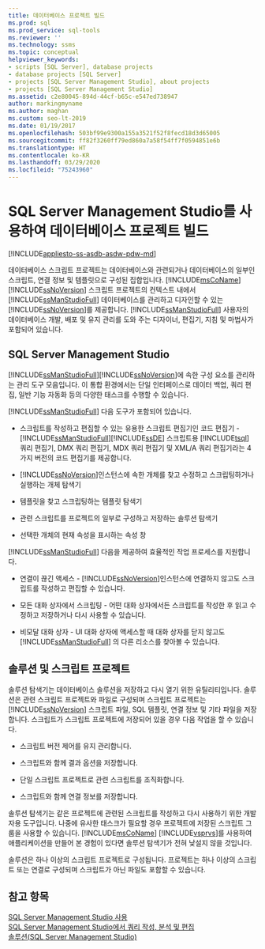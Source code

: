 ```yaml
---
title: 데이터베이스 프로젝트 빌드
ms.prod: sql
ms.prod_service: sql-tools
ms.reviewer: ''
ms.technology: ssms
ms.topic: conceptual
helpviewer_keywords:
- scripts [SQL Server], database projects
- database projects [SQL Server]
- projects [SQL Server Management Studio], about projects
- projects [SQL Server Management Studio]
ms.assetid: c2e80045-894d-44cf-b65c-e547ed738947
author: markingmyname
ms.author: maghan
ms.custom: seo-lt-2019
ms.date: 01/19/2017
ms.openlocfilehash: 503bf99e9300a155a3521f52f8fecd18d3d65005
ms.sourcegitcommit: ff82f3260ff79ed860a7a58f54ff7f0594851e6b
ms.translationtype: HT
ms.contentlocale: ko-KR
ms.lasthandoff: 03/29/2020
ms.locfileid: "75243960"
---
```

# <a name="build-database-projects-by-using-sql-server-management-studio"></a>SQL Server Management Studio를 사용하여 데이터베이스 프로젝트 빌드

[!INCLUDE[appliesto-ss-asdb-asdw-pdw-md](../includes/appliesto-ss-asdb-asdw-pdw-md.md)]

데이터베이스 스크립트 프로젝트는 데이터베이스와 관련되거나 데이터베이스의 일부인 스크립트, 연결 정보 및 템플릿으로 구성된 집합입니다. [!INCLUDE[msCoName](../includes/msconame_md.md)] [!INCLUDE[ssNoVersion](../includes/ssnoversion-md.md)] 스크립트 프로젝트의 컨텍스트 내에서 [!INCLUDE[ssManStudioFull](../includes/ssmanstudiofull-md.md)] 데이터베이스를 관리하고 디자인할 수 있는 [!INCLUDE[ssNoVersion](../includes/ssnoversion-md.md)]를 제공합니다. [!INCLUDE[ssManStudioFull](../includes/ssmanstudiofull-md.md)] 사용자의 데이터베이스 개발, 배포 및 유지 관리를 도와 주는 디자이너, 편집기, 지침 및 마법사가 포함되어 있습니다.  
  
## <a name="sql-server-management-studio"></a>SQL Server Management Studio  
[!INCLUDE[ssManStudioFull](../includes/ssmanstudiofull-md.md)][!INCLUDE[ssNoVersion](../includes/ssnoversion-md.md)]에 속한 구성 요소를 관리하는 관리 도구 모음입니다. 이 통합 환경에서는 단일 인터페이스로 데이터 백업, 쿼리 편집, 일반 기능 자동화 등의 다양한 태스크를 수행할 수 있습니다.  
  
[!INCLUDE[ssManStudioFull](../includes/ssmanstudiofull-md.md)] 다음 도구가 포함되어 있습니다.  
  
-   스크립트를 작성하고 편집할 수 있는 유용한 스크립트 편집기인 코드 편집기 - [!INCLUDE[ssManStudioFull](../includes/ssmanstudiofull-md.md)][!INCLUDE[ssDE](../includes/ssde_md.md)] 스크립트용 [!INCLUDE[tsql](../includes/tsql-md.md)] 쿼리 편집기, DMX 쿼리 편집기, MDX 쿼리 편집기 및 XML/A 쿼리 편집기라는 4가지 버전의 코드 편집기를 제공합니다.  
  
-   [!INCLUDE[ssNoVersion](../includes/ssnoversion-md.md)]인스턴스에 속한 개체를 찾고 수정하고 스크립팅하거나 실행하는 개체 탐색기  
  
-   템플릿을 찾고 스크립팅하는 템플릿 탐색기  
  
-   관련 스크립트를 프로젝트의 일부로 구성하고 저장하는 솔루션 탐색기  
  
-   선택한 개체의 현재 속성을 표시하는 속성 창  
  
[!INCLUDE[ssManStudioFull](../includes/ssmanstudiofull-md.md)] 다음을 제공하여 효율적인 작업 프로세스를 지원합니다.  
  
-   연결이 끊긴 액세스 - [!INCLUDE[ssNoVersion](../includes/ssnoversion-md.md)]인스턴스에 연결하지 않고도 스크립트를 작성하고 편집할 수 있습니다.  
  
-   모든 대화 상자에서 스크립팅 - 어떤 대화 상자에서든 스크립트를 작성한 후 읽고 수정하고 저장하거나 다시 사용할 수 있습니다.  
  
-   비모달 대화 상자 - UI 대화 상자에 액세스할 때 대화 상자를 닫지 않고도 [!INCLUDE[ssManStudioFull](../includes/ssmanstudiofull-md.md)] 의 다른 리소스를 찾아볼 수 있습니다.  
  
## <a name="solutions-and-script-projects"></a>솔루션 및 스크립트 프로젝트  
솔루션 탐색기는 데이터베이스 솔루션을 저장하고 다시 열기 위한 유틸리티입니다. 솔루션은 관련 스크립트 프로젝트와 파일로 구성되며 스크립트 프로젝트는 [!INCLUDE[ssNoVersion](../includes/ssnoversion-md.md)] 스크립트 파일, SQL 템플릿, 연결 정보 및 기타 파일을 저장합니다. 스크립트가 스크립트 프로젝트에 저장되어 있을 경우 다음 작업을 할 수 있습니다.  
  
-   스크립트 버전 제어를 유지 관리합니다.  
  
-   스크립트와 함께 결과 옵션을 저장합니다.  
  
-   단일 스크립트 프로젝트로 관련 스크립트를 조직화합니다.  
  
-   스크립트와 함께 연결 정보를 저장합니다.  
  
솔루션 탐색기는 같은 프로젝트에 관련된 스크립트를 작성하고 다시 사용하기 위한 개발자용 도구입니다. 나중에 유사한 태스크가 필요할 경우 프로젝트에 저장된 스크립트 그룹을 사용할 수 있습니다. [!INCLUDE[msCoName](../includes/msconame_md.md)] [!INCLUDE[vsprvs](../includes/vsprvs-md.md)]를 사용하여 애플리케이션을 만들어 본 경험이 있다면 솔루션 탐색기가 전혀 낯설지 않을 것입니다.  
  
솔루션은 하나 이상의 스크립트 프로젝트로 구성됩니다. 프로젝트는 하나 이상의 스크립트 또는 연결로 구성되며 스크립트가 아닌 파일도 포함할 수 있습니다.  
  
## <a name="see-also"></a>참고 항목  
[SQL Server Management Studio 사용](../ssms/use-sql-server-management-studio.md)  
[SQL Server Management Studio에서 쿼리 작성, 분석 및 편집](https://msdn.microsoft.com/062051e4-4b77-4969-98ae-d2547c24ce3e)  
[솔루션&#40;SQL Server Management Studio&#41;](../ssms/solution/solutions-sql-server-management-studio.md)  
  
